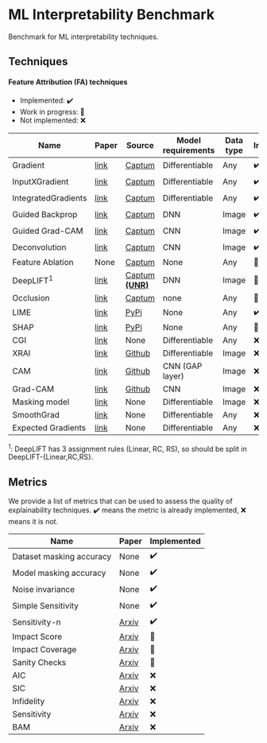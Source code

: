 # ML Interpretability Benchmark
Benchmark for ML interpretability techniques.

## Techniques

#### Feature Attribution (FA) techniques
- Implemented: :heavy_check_mark:
- Work in progress: :construction:
- Not implemented: :x:

| Name | Paper | Source | Model requirements | Data type | Implemented |
| ---- | ----- | ------ | ------------------ | --------- | ----------- |
| Gradient | [link](https://arxiv.org/abs/1312.6034) | [Captum](https://captum.ai/api/saliency.html) | Differentiable | Any | :heavy_check_mark: |
| InputXGradient | [link](https://arxiv.org/abs/1611.07270) | [Captum](https://captum.ai/api/input_x_gradient.html) | Differentiable | Any | :heavy_check_mark: |
| IntegratedGradients | [link](http://arxiv.org/abs/1703.01365) | [Captum](https://captum.ai/api/integrated_gradients.html) | Differentiable | Any | :heavy_check_mark: |
| Guided Backprop | [link](https://arxiv.org/abs/1412.6806) | [Captum](https://captum.ai/api/guided_backprop.html) | DNN | Image | :heavy_check_mark: |
| Guided Grad-CAM | [link](https://arxiv.org/abs/1610.02391) | [Captum](https://captum.ai/api/guided_grad_cam.html) | CNN | Image | :heavy_check_mark: |
| Deconvolution | [link](https://arxiv.org/abs/1311.2901) | [Captum](https://captum.ai/api/deconvolution.html) | CNN | Image | :heavy_check_mark: |
| Feature Ablation | None | [Captum](https://captum.ai/api/feature_ablation.html) | None | Any | :construction: |
| DeepLIFT<sup>1</sup> | [link](https://arxiv.org/abs/1704.02685) | [Captum **(UNR)**](https://captum.ai/api/deep_lift.html) | DNN | Image | :construction: |
| Occlusion | [link](https://arxiv.org/abs/1311.2901) | [Captum](https://captum.ai/api/occlusion.html) | none | Any | :construction: |
| LIME | [link](https://www.kdd.org/kdd2016/papers/files/rfp0573-ribeiroA.pdf) | [PyPi](https://pypi.org/project/lime/) | None | Any | :heavy_check_mark: |
| SHAP | [link](https://arxiv.org/abs/1705.07874) | [PyPi](https://pypi.org/project/shap/) | None | Any | :construction: |
| CGI | [link](https://arxiv.org/abs/1905.12152) | None | Differentiable | Any | :x: |
| XRAI | [link](https://arxiv.org/abs/1906.02825) | [Github](https://github.com/PAIR-code/saliency) | Differentiable | Image | :x: |
| CAM | [link](http://cnnlocalization.csail.mit.edu/Zhou_Learning_Deep_Features_CVPR_2016_paper.pdf) | [Github](https://github.com/zhoubolei/CAM) | CNN (GAP layer) | Image | :x: |
| Grad-CAM | [link](https://arxiv.org/abs/1610.02391) | [Github](https://github.com/ramprs/grad-cam/) | CNN | Image | :x: |
| Masking model | [link](https://arxiv.org/abs/1705.07857) | None | Differentiable | Image | :x: |
| SmoothGrad | [link](https://arxiv.org/abs/1706.03825) | None | Differentiable | Any | :x: |
| Expected Gradients | [link](https://arxiv.org/abs/1906.10670) | None | Differentiable | Any | :x: |

<sup>1</sup>: DeepLIFT has 3 assignment rules (Linear, RC, RS), so should be split in DeepLIFT-{Linear,RC,RS}.

## Metrics
We provide a list of metrics that can be used to assess the quality of explainability techniques.
:heavy_check_mark: means the metric is already implemented, :x: means it is not.

| Name | Paper | Implemented |
| ---- | ----- | ----------- |
| Dataset masking accuracy | None | :heavy_check_mark: |
| Model masking accuracy | None | :heavy_check_mark: |
| Noise invariance | None | :heavy_check_mark: |
| Simple Sensitivity | None | :heavy_check_mark: |
| Sensitivity-n | [Arxiv](https://arxiv.org/abs/1711.06104) | :heavy_check_mark: |
| Impact Score | [Arxiv](https://arxiv.org/abs/1910.07387) | :construction: |
| Impact Coverage | [Arxiv](https://arxiv.org/abs/1910.07387) | :construction: |
| Sanity Checks | [Arxiv](https://arxiv.org/abs/1810.03292) | :construction: |
| AIC | [Arxiv](https://arxiv.org/abs/1906.02825) | :x: |
| SIC | [Arxiv](https://arxiv.org/abs/1906.02825) | :x: |
| Infidelity | [Arxiv](https://arxiv.org/abs/1901.09392) | :x: |
| Sensitivity | [Arxiv](https://arxiv.org/abs/1901.09392) | :x: |
| BAM | [Arxiv](https://arxiv.org/abs/1907.09701) | :x: |





